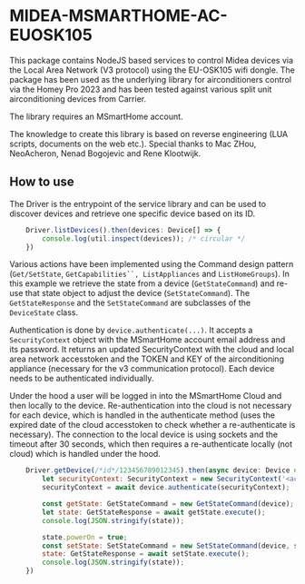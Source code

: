 # MIDEA-MSMARTHOME-AC-EUOSK105
This package contains NodeJS based services to control Midea devices via the Local Area Network (V3 protocol) using the EU-OSK105 wifi dongle. The package has been used as the underlying library for airconditioners control via the Homey Pro 2023 and has been tested against various split unit airconditioning devices from Carrier.

The library requires an MSmartHome account.

The knowledge to create this library is based on reverse engineering (LUA scripts, documents on the web etc.). Special thanks to Mac ZHou, NeoAcheron, Nenad Bogojevic and Rene Klootwijk.

## How to use

The Driver is the entrypoint of the service library and can be used to discover devices and retrieve one specific device based on its ID.
```js
	Driver.listDevices().then(devices: Device[] => {
		console.log(util.inspect(devices)); /* circular */
	})
```


Various actions have been implemented using the Command design pattern (`Get/SetState`, `GetCapabilities``, ListAppliances` and `ListHomeGroups`). In this example we retrieve the state from a device (`GetStateCommand`) and re-use that state object to adjust the device (`SetStateCommand`). The `GetStateResponse` and the `SetStateCommand` are subclasses of the `DeviceState` class.

Authentication is done by `device.authenticate(...)`. It accepts a `SecurityContext` object with the MSmartHome account email address and its password. It returns an updated SecurityContext with the cloud and local area network accesstoken and the TOKEN and KEY of the airconditioning appliance (necessary for the v3 communication protocol). Each device needs to be authenticated individually. 

Under the hood a user will be logged in into the MSmartHome Cloud and then locally to the device. Re-authentication into the cloud is not necessary for each device, which is handled in the authenticate method (uses the expired date of the cloud accesstoken to check whether a re-authenticate is necessary). The connection to the local device is using sockets and the timeout after 30 seconds, which then requires a re-authenticate locally (not cloud) which is handled under the hood.

```js
	Driver.getDevice(/*id*/123456789012345).then(async device: Device => {
		let securityContext: SecurityContext = new SecurityContext('<account>', '<password>');
		securityContext = await device.authenticate(securityContext);

		const getState: GetStateCommand = new GetStateCommand(device);
		let state: GetStateResponse = await getState.execute();
		console.log(JSON.stringify(state));

		state.powerOn = true;
		const setState: SetStateCommand = new SetStateCommand(device, state);
		state: GetStateResponse = await setState.execute();
		console.log(JSON.stringify(state));
	})
```